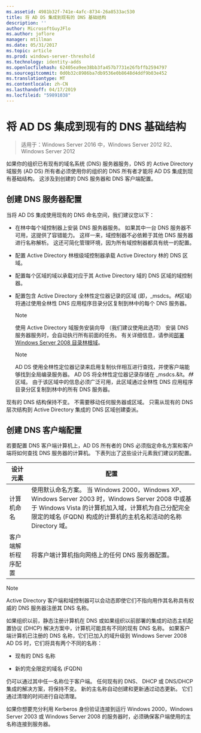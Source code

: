 ```yaml
---
ms.assetid: 4981b32f-741e-4afc-8734-26a8533ac530
title: 将 AD DS 集成到现有的 DNS 基础结构
description: ''
author: MicrosoftGuyJFlo
ms.author: joflore
manager: mtillman
ms.date: 05/31/2017
ms.topic: article
ms.prod: windows-server-threshold
ms.technology: identity-adds
ms.openlocfilehash: 62405ea9ee38bb3fa457b7731e26fbffb2594797
ms.sourcegitcommit: 0d0b32c8986ba7db9536e0b8648d4ddf9b03e452
ms.translationtype: MT
ms.contentlocale: zh-CN
ms.lasthandoff: 04/17/2019
ms.locfileid: "59891038"
---
```

# <a name="integrating-ad-ds-into-an-existing-dns-infrastructure"></a>将 AD DS 集成到现有的 DNS 基础结构

>适用于：Windows Server 2016 中，Windows Server 2012 R2、 Windows Server 2012

如果你的组织已有现有的域名系统 (DNS) 服务器服务，DNS 的 Active Directory 域服务 (AD DS) 所有者必须使用你的组织的 DNS 所有者才能将 AD DS 集成到现有基础结构。 这涉及到创建的 DNS 服务器和 DNS 客户端配置。  
  
## <a name="creating-a-dns-server-configuration"></a>创建 DNS 服务器配置  
当将 AD DS 集成使用现有的 DNS 命名空间，我们建议您以下：  
  
-   在林中每个域控制器上安装 DNS 服务器服务。 如果其中一台 DNS 服务器不可用，这提供了容错能力。 这样一来，域控制器不必依赖于其他 DNS 服务器进行名称解析。 这还可简化管理环境，因为所有域控制器都具有统一的配置。  
  
-   配置 Active Directory 林根级域控制器承载 Active Directory 林的 DNS 区域。  
  
-   配置每个区域的域以承载对应于其 Active Directory 域的 DNS 区域的域控制器。  
  
-   配置包含 Active Directory 全林性定位器记录的区域 (即，_msdcs。*林*区域) 将通过使用全林性 DNS 应用程序目录分区复制到林中的每个 DNS 服务器。  
  
    > [!NOTE]  
    > 使用 Active Directory 域服务安装向导 （我们建议使用此选项） 安装 DNS 服务器服务时，会自动执行所有前面的任务。 有关详细信息，请参阅[部署 Windows Server 2008 目录林根域](https://technet.microsoft.com/library/cc731174.aspx)。  
  
    > [!NOTE]  
    > AD DS 使用全林性定位器记录来启用复制伙伴相互进行查找，并使客户端能够找到全局编录服务器。 AD DS 将全林性定位器记录存储在 _msdcs.&lt。*林*区域。 由于该区域中的信息必须广泛可用，此区域通过全林性 DNS 应用程序目录分区复制到林中的所有 DNS 服务器。  
  
现有的 DNS 结构保持不变。 不需要移动任何服务器或区域。 只需从现有的 DNS 层次结构到 Active Directory 集成的 DNS 区域创建委派。  
  
## <a name="creating-the-dns-client-configuration"></a>创建 DNS 客户端配置  
若要配置 DNS 客户端计算机上，AD DS 所有者的 DNS 必须指定命名方案和客户端将如何查找 DNS 服务器的计算机。 下表列出了这些设计元素我们建议的配置。  
  
|设计元素|配置|  
|------------------|-----------------|  
|计算机命名|使用默认命名方案。 当 Windows 2000，Windows XP、 Windows Server 2003 时，Windows Server 2008 中或基于 Windows Vista 的计算机加入域，计算机为自己分配完全限定的域名 (FQDN) 构成的计算机的主机名和活动的名称Directory 域。|  
|客户端解析程序配置|将客户端计算机指向网络上的任何 DNS 服务器配置。|  
  
> [!NOTE]  
> Active Directory 客户端和域控制器可以会动态即使它们不指向用作其名称具有权威的 DNS 服务器注册其 DNS 名称。  
  
如果组织以前，静态注册计算机在 DNS 或如果组织以前部署的集成的动态主机配置协议 (DHCP) 解决方案中，计算机可能具有不同的现有 DNS 名称。 如果客户端计算机已注册的 DNS 名称，它们已加入的域升级到 Windows Server 2008 AD DS 时，它们将具有两个不同的名称：  
  
-   现有的 DNS 名称  
  
-   新的完全限定的域名 (FQDN)  
  
仍可以通过其中任一名称位于客户端。 任何现有的 DNS、 DHCP 或 DNS/DHCP 集成的解决方案，将保持不变。 新的主名称自动创建和更新通过动态更新。 它们通过清理的时间进行自动清理。  
  
如果你想要充分利用 Kerberos 身份验证连接到运行 Windows 2000，Windows Server 2003 或 Windows Server 2008 的服务器时，必须确保客户端使用的主名称连接到服务器。  
  


